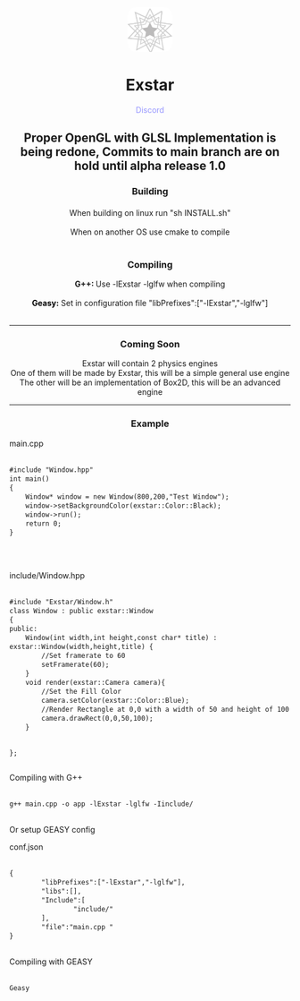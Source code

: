 <p align="center">
	<img src="Exstar.png" alt="Geno" width="80" height="80" style="border-radius: 15px"><h1 align="center">Exstar</h1><p align="center"><a href="https://discord.gg/WacprUHpUF" style="text-decoration: none;color: rgb(150,150,255);">Discord</a></p>
</p>
<h2 align="center">Proper OpenGL with GLSL Implementation is being redone, Commits to main branch are on hold until alpha release 1.0</h2>

<h3 align="center">Building</h3>
<h4 align="center" style="font-weight: 400;">
	When building on linux run "sh INSTALL.sh"<br><br>
	When on another OS use cmake to compile
	<br>
	<br>
</h4>

<h3 align="center">Compiling</h3>
<p align="center">
	<span style="font-weight: bold;">G++: </span> Use -lExstar -lglfw when compiling<br><br>
	<a href="https://github.com/benajah/GEASY/releases/tag/Release" style="text-decoration: none; color: black;"><span style="font-weight: bold;">Geasy:</a> </span> Set in configuration file  "libPrefixes":["-lExstar","-lglfw"]<br><br>
</p>
<hr noshade>
<h3 align="center">Coming Soon</h3>
<p align="center">
	Exstar will contain 2 physics engines<br>
	One of them will be made by Exstar, this will be a simple general use engine<br>
	The other will be an implementation of Box2D, this will be an advanced engine
</p>
<hr noshade>
<h3 align="center">
	Example
</h3>
<p>main.cpp</p>
<pre>
<code>
#include "Window.hpp"
int main()
{
	Window* window = new Window(800,200,"Test Window");
	window->setBackgroundColor(exstar::Color::Black);
	window->run();
	return 0;
}
</code>
</pre><br>
<p>include/Window.hpp</p>
<pre>
<code>
#include "Exstar/Window.h"
class Window : public exstar::Window
{
public:
	Window(int width,int height,const char* title) : exstar::Window(width,height,title) {
		//Set framerate to 60
		setFramerate(60);
	}
	void render(exstar::Camera camera){
		//Set the Fill Color
		camera.setColor(exstar::Color::Blue);
		//Render Rectangle at 0,0 with a width of 50 and height of 100
		camera.drawRect(0,0,50,100);
	}

};
</code>
</pre>
<p>Compiling with G++</p>
<pre><code>
g++ main.cpp -o app -lExstar -lglfw -Iinclude/
</code>
</pre>
<p>Or setup GEASY config</p>
<p>conf.json</p>
<pre>
<code>
{
        "libPrefixes":["-lExstar","-lglfw"],
        "libs":[],
        "Include":[
                "include/"
        ],
        "file":"main.cpp "
}
</code>
</pre>
<p>Compiling with GEASY</p>
<pre>
<code>
Geasy
</code>
</pre>
